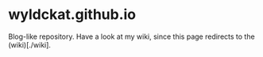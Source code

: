 wyldckat.github.io
==================

Blog-like repository. Have a look at my wiki, since this page redirects to the (wiki)[./wiki].
